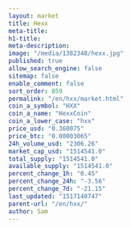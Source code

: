 ```yaml
---
layout: market
title: Hexx
meta-title: 
h1-title: 
meta-description: 
image: "/media/1382348/hexx.jpg"
published: true
allow_search_engine: false
sitemap: false
enable_comment: false
sort_order: 859
permalink: "/en/hxx/market.html"
coin_a_symbol: "HXX"
coin_a_name: "HexxCoin"
coin_a_lower_case: "hxx"
price_usd: "0.360075"
price_btc: "0.00003065"
24h_volume_usd: "2306.26"
market_cap_usd: "1514541.0"
total_supply: "1514541.0"
available_supply: "1514541.0"
percent_change_1h: "0.45"
percent_change_24h: "-3.56"
percent_change_7d: "-21.15"
last_updated: "1517140747"
parent-url: "/en/hxx/"
author: Sam
---
```


